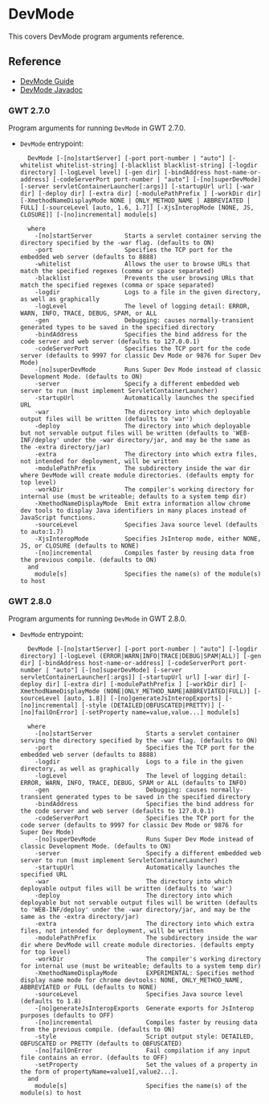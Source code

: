 # DevMode
This covers DevMode program arguments reference.

## Reference

* [DevMode Guide](http://www.gwtproject.org/doc/latest/DevGuideCompilingAndDebugging.html)
* [DevMode Javadoc](http://docs.sencha.com/gxt/4.x/javadoc/gwt-2.8.0/gwt-dev-2.8.0/index.html?com/google/gwt/dev/DevMode.html)

### GWT 2.7.0
Program arguments for running `DevMode` in GWT 2.7.0.

* `DevMode` entrypoint:

		DevMode [-[no]startServer] [-port port-number | "auto"] [-whitelist whitelist-string] [-blacklist blacklist-string] [-logdir directory] [-logLevel level] [-gen dir] [-bindAddress host-name-or-address] [-codeServerPort port-number | "auto"] [-[no]superDevMode] [-server servletContainerLauncher[:args]] [-startupUrl url] [-war dir] [-deploy dir] [-extra dir] [-modulePathPrefix ] [-workDir dir] [-XmethodNameDisplayMode NONE | ONLY_METHOD_NAME | ABBREVIATED | FULL] [-sourceLevel [auto, 1.6, 1.7]] [-XjsInteropMode [NONE, JS, CLOSURE]] [-[no]incremental] module[s] 
		
		where 
		  -[no]startServer         Starts a servlet container serving the directory specified by the -war flag. (defaults to ON)
		  -port                    Specifies the TCP port for the embedded web server (defaults to 8888)
		  -whitelist               Allows the user to browse URLs that match the specified regexes (comma or space separated)
		  -blacklist               Prevents the user browsing URLs that match the specified regexes (comma or space separated)
		  -logdir                  Logs to a file in the given directory, as well as graphically
		  -logLevel                The level of logging detail: ERROR, WARN, INFO, TRACE, DEBUG, SPAM, or ALL
		  -gen                     Debugging: causes normally-transient generated types to be saved in the specified directory
		  -bindAddress             Specifies the bind address for the code server and web server (defaults to 127.0.0.1)
		  -codeServerPort          Specifies the TCP port for the code server (defaults to 9997 for classic Dev Mode or 9876 for Super Dev Mode)
		  -[no]superDevMode        Runs Super Dev Mode instead of classic Development Mode. (defaults to ON)
		  -server                  Specify a different embedded web server to run (must implement ServletContainerLauncher)
		  -startupUrl              Automatically launches the specified URL
		  -war                     The directory into which deployable output files will be written (defaults to 'war')
		  -deploy                  The directory into which deployable but not servable output files will be written (defaults to 'WEB-INF/deploy' under the -war directory/jar, and may be the same as the -extra directory/jar)
		  -extra                   The directory into which extra files, not intended for deployment, will be written
		  -modulePathPrefix        The subdirectory inside the war dir where DevMode will create module directories. (defaults empty for top level)
		  -workDir                 The compiler's working directory for internal use (must be writeable; defaults to a system temp dir)
		  -XmethodNameDisplayMode  Emit extra information allow chrome dev tools to display Java identifiers in many places instead of JavaScript functions.
		  -sourceLevel             Specifies Java source level (defaults to auto:1.7)
		  -XjsInteropMode          Specifies JsInterop mode, either NONE, JS, or CLOSURE (defaults to NONE)
		  -[no]incremental         Compiles faster by reusing data from the previous compile. (defaults to ON)
		and 
		  module[s]                Specifies the name(s) of the module(s) to host



### GWT 2.8.0
Program arguments for running `DevMode` in GWT 2.8.0.

* `DevMode` entrypoint:

		DevMode [-[no]startServer] [-port port-number | "auto"] [-logdir directory] [-logLevel (ERROR|WARN|INFO|TRACE|DEBUG|SPAM|ALL)] [-gen dir] [-bindAddress host-name-or-address] [-codeServerPort port-number | "auto"] [-[no]superDevMode] [-server servletContainerLauncher[:args]] [-startupUrl url] [-war dir] [-deploy dir] [-extra dir] [-modulePathPrefix ] [-workDir dir] [-XmethodNameDisplayMode (NONE|ONLY_METHOD_NAME|ABBREVIATED|FULL)] [-sourceLevel [auto, 1.8]] [-[no]generateJsInteropExports] [-[no]incremental] [-style (DETAILED|OBFUSCATED|PRETTY)] [-[no]failOnError] [-setProperty name=value,value...] module[s] 
		
		where 
		  -[no]startServer               Starts a servlet container serving the directory specified by the -war flag. (defaults to ON)
		  -port                          Specifies the TCP port for the embedded web server (defaults to 8888)
		  -logdir                        Logs to a file in the given directory, as well as graphically
		  -logLevel                      The level of logging detail: ERROR, WARN, INFO, TRACE, DEBUG, SPAM or ALL (defaults to INFO)
		  -gen                           Debugging: causes normally-transient generated types to be saved in the specified directory
		  -bindAddress                   Specifies the bind address for the code server and web server (defaults to 127.0.0.1)
		  -codeServerPort                Specifies the TCP port for the code server (defaults to 9997 for classic Dev Mode or 9876 for Super Dev Mode)
		  -[no]superDevMode              Runs Super Dev Mode instead of classic Development Mode. (defaults to ON)
		  -server                        Specify a different embedded web server to run (must implement ServletContainerLauncher)
		  -startupUrl                    Automatically launches the specified URL
		  -war                           The directory into which deployable output files will be written (defaults to 'war')
		  -deploy                        The directory into which deployable but not servable output files will be written (defaults to 'WEB-INF/deploy' under the -war directory/jar, and may be the same as the -extra directory/jar)
		  -extra                         The directory into which extra files, not intended for deployment, will be written
		  -modulePathPrefix              The subdirectory inside the war dir where DevMode will create module directories. (defaults empty for top level)
		  -workDir                       The compiler's working directory for internal use (must be writeable; defaults to a system temp dir)
		  -XmethodNameDisplayMode        EXPERIMENTAL: Specifies method display name mode for chrome devtools: NONE, ONLY_METHOD_NAME, ABBREVIATED or FULL (defaults to NONE)
		  -sourceLevel                   Specifies Java source level (defaults to 1.8)
		  -[no]generateJsInteropExports  Generate exports for JsInterop purposes (defaults to OFF)
		  -[no]incremental               Compiles faster by reusing data from the previous compile. (defaults to ON)
		  -style                         Script output style: DETAILED, OBFUSCATED or PRETTY (defaults to OBFUSCATED)
		  -[no]failOnError               Fail compilation if any input file contains an error. (defaults to OFF)
		  -setProperty                   Set the values of a property in the form of propertyName=value1[,value2...].
		and 
		  module[s]                      Specifies the name(s) of the module(s) to host
